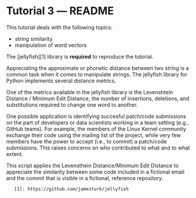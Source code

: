 Tutorial 3 ― README
===================

This tutorial deals with the following topics:

+ string similarity
+ manipulation of word vectors

The [jellyfish][1] library is **required** to reproduce the tutorial.

Appreciating the approximate or phonetic distance between two string
is a common task when it comes to manipulate strings. The jellyfish
library for Python implements several distance metrics.

One of the metrics available in the jellyfish library is the 
Levenshtein Distance / Minimum Edit Distance, the number of insertions, 
deletions, and substitutions required to change one word to another.

One possible application
is identifying succesful patch/code submissions on the part of 
developers or data scientists working in a team setting 
(e.g., GitHub teams). For example, the members of the Linux Kernel 
community exchange their code using the mailing list of the project, 
while very few members have the power to accept (i.e., to commit)
a patch/code submissions. This raises concerns on who contributed
to what and to what extent.

This script applies the Levensthein Distance/Minimum Edit Distance to
appreciate the similarity between some code included in a fictional email
and the commit that is visible in a fictional, reference repository.
       

       [1]: https://github.com/jamesturk/jellyfish

